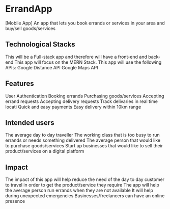 # ErrandApp
[Mobile App] An app that lets you book errands or services in your area and buy/sell goods/services



## Technological Stacks
This will be a Full-stack app and therefore will have a front-end and back-end
This app will focus on the MERN Stack.
This app will use the following APIs:
Google Distance API
Google Maps API

## Features
User Authentication
Booking errands
Purchasing goods/services
Accepting errand requests
Accepting delivery requests
Track delivaries in real time locati
Quick and easy payments
Easy delivery within 10km range

## Intended users
The average day to day traveller
The working class that is too busy to
run errands or needs something delivered
The average person that would like to purchase goods/services
Start up businesses that would like to sell their product/services
on a digital platform

## Impact
The impact of this app will help reduce the need of the
day  to day customer to travel in order to get the product/service they require
The app will help the average person run errands when they are not available
It will help during unexpected emergencies
Businesses/freelancers can have an online presence 